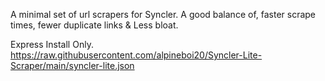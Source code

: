 A minimal set of url scrapers for Syncler. A good balance of, faster scrape times, fewer duplicate links & Less bloat.

Express Install Only.
https://raw.githubusercontent.com/alpineboi20/Syncler-Lite-Scraper/main/syncler-lite.json
